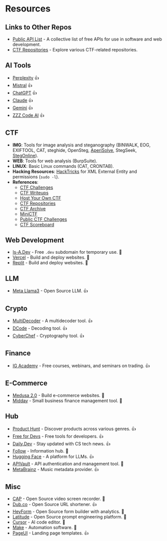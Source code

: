 # Resources

## Links to Other Repos
- [Public API List](https://public-api-lists.github.io/public-api-lists/) - A collective list of free APIs for use in software and web development.
- [CTF Repositories](#ctf-repos) - Explore various CTF-related repositories.

## AI Tools
- [Perplexity](https://www.perplexity.ai/) 👍
- [Mistral](https://mistral.ai/) 👍
- [ChatGPT](https://chatgpt.com/) 👍
- [Claude](https://claude.ai/new) 👍
- [Gemini](https://gemini.google.com/) 👍
- [ZZZ Code AI](https://zzzcode.ai/) 👍

## CTF
- **IMG**: Tools for image analysis and steganography (BINWALK, EOG, EXIFTOOL, CAT, steghide, OpenSteg, [AperiSolve](https://www.aperisolve.com/), StegSeek, [StegOnline](https://www.georgeom.net/StegOnline)).
- **WEB**: Tools for web analysis (BurpSuite).
- **LINUX**: Basic Linux commands (CAT, CRONTAB).
- **Hacking Resources**: [HackTricks](https://book.hacktricks.wiki/en/welcome/hacktricks-values-and-faq.html) for XML External Entity and permissions (`sudo -l`).
<a name="ctf-repos"></a>
- **References**:
  - [CTF Challenges](https://ctf.iiitkottayam.ac.in/challenges)
  - [CTF Writeups](https://github.com/CSYClubIIITK/CTF-Writeups/blob/2f5631a683643f63ca76c2eef2208e3bf0c5fdc0)
  - [Host Your Own CTF](https://dev.to/jihedkdiss/host-your-own-ctf-for-free-ctfd-setup-guide-4jbp)
  - [CTF Repositories](https://github.com/search?q=host%20ctf&type=repositories)
  - [CTF Archive](https://github.com/cryptohack/ctf_archive)
  - [MiniCTF](https://github.com/divyanshusahu/miniCTF)
  - [Public CTF Challenges](https://github.com/SecurityValley/PublicCTFChallenges)
  - [CTF Scoreboard](https://github.com/mitre-cyber-academy/ctf-scoreboard)

## Web Development
- [Is-A.Dev](https://is-a.dev/) - Free `.dev` subdomain for temporary use. 🚧
- [Vercel](https://vercel.com/) - Build and deploy websites. 🚧
- [Replit](https://replit.com/) - Build and deploy websites. 🚧

## LLM
- [Meta Llama3](https://ai.meta.com/blog/meta-llama-3/?ref=producthunt) - Open Source LLM. 👍

## Crypto
- [MultiDecoder](https://www.cachesleuth.com/multidecoder/) - A multidecoder tool. 👍
- [DCode](https://www.dcode.fr/en) - Decoding tool. 👍
- [CyberChef](https://gchq.github.io/CyberChef/) - Cryptography tool. 👍

## Finance
- [IG Academy](https://www.ig.com/en/learn-to-trade/ig-academy) - Free courses, webinars, and seminars on trading. 👍

## E-Commerce
- [Medusa 2.0](https://medusajs.com/v2-launch/?ref=producthunt) - Build e-commerce websites. 🚧
- [Midday](https://app.midday.ai/) - Small business finance management tool. 🚧

## Hub
- [Product Hunt](https://www.producthunt.com/) - Discover products across various genres. 👍
- [Free for Devs](https://free-for.dev/#/) - Free tools for developers. 👍
- [Daily.Dev](https://dly.to/v0JQEQI35HJ) - Stay updated with CS tech news. 👍
- [Follow](https://follow.is/?ref=producthunt) - Information hub. 🚧
- [Hugging Face](https://huggingface.co/) - A platform for LLMs. 👍
- [APIVault](https://apivaut.dev) - API authentication and management tool. 🚧
- [MetaBrainz](https://metabrainz.org) - Music metadata provider. 👍

## Misc
- [CAP](https://cap.so/?ref=producthunt) - Open Source video screen recorder. 🚧
- [Dub.co](https://dub.co/?ref=producthunt) - Open Source URL shortener. 👍
- [HeyForm](https://heyform.net/?ref=producthunt) - Open Source form builder with analytics. 🚧
- [Latitude](https://latitude.so/?ref=producthunt) - Open Source prompt engineering platform. 🚧
- [Cursor](https://www.cursor.com/) - AI code editor. 🚧
- [Make](https://www.make.com/) - Automation software. 🚧
- [PageUI](https://pageui.shipixen.com/?ref=producthunt) - Landing page templates. 👍
